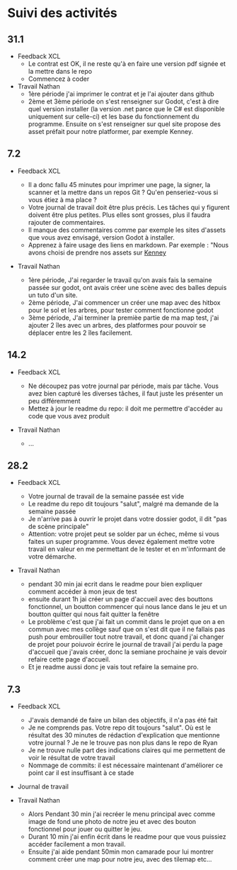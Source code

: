 # Suivi des activités

## 31.1

- Feedback XCL
    - Le contrat est OK, il ne reste qu'à en faire une version pdf signée et la mettre dans le repo
    - Commencez à coder
- Travail Nathan
    - 1ère période j'ai imprimer le contrat et je l'ai ajouter dans github
    - 2ème et 3ème période on s'est renseigner sur Godot, c'est à dire quel version installer (la version .net parce que le C# est disponible uniquement sur celle-ci) et les base du fonctionnement du programme.
Ensuite on s'est renseigner sur quel site propose des asset préfait pour notre platformer, par exemple Kenney.

## 7.2

- Feedback XCL
    - Il a donc fallu 45 minutes pour imprimer une page, la signer, la scanner et la mettre dans un repos Git ? Qu'en penseriez-vous si vous étiez à ma place ?
    - Votre journal de travail doit être plus précis. Les tâches qui y figurent doivent être plus petites. Plus elles sont grosses, plus il faudra rajouter de commentaires. 
    - Il manque des commentaires comme par exemple les sites d'assets que vous avez envisagé, version Godot à installer.
    - Apprenez à faire usage des liens en markdown. Par exemple : "Nous avons choisi de prendre nos assets sur [Kenney](https://www.kenney.nl/assets/tag:godot)

- Travail Nathan
    - 1ère période, J'ai regarder le travail qu'on avais fais la semaine passée sur godot, ont avais créer une scène avec des balles depuis un tuto d'un site.
    - 2ème période, J'ai commencer un créer une map avec des hitbox pour le sol et les arbres, pour tester comment fonctionne godot
    - 3ème période, J'ai terminer la premièe partie de ma map test, j'ai ajouter 2 îles avec un arbres, des platformes pour pouvoir se déplacer entre les 2 îles facilement.
 
## 14.2
- Feedback XCL
    - Ne découpez pas votre journal par période, mais par tâche. Vous avez bien capturé les diverses tâches, il faut juste les présenter un peu différemment
    - Mettez à jour le readme du repo: il doit me permettre d'accéder au code que vous avez produit
 
- Travail Nathan
    - ...

## 28.2

- Feedback XCL
    - Votre journal de travail de la semaine passée est vide
    - Le readme du repo dit toujours "salut", malgré ma demande de la semaine passée
    - Je n'arrive pas à ouvrir le projet dans votre dossier godot, il dit "pas de scène principale"
    - Attention: votre projet peut se solder par un échec, même si vous faites un super programme. Vous devez également mettre votre travail en valeur en me permettant de le tester et en m'informant de votre démarche.

- Travail Nathan
    - pendant 30 min jai ecrit dans le readme pour bien expliquer comment accéder à mon jeux de test
    - ensuite durant 1h jai créer un page d'accueil avec des bouttons fonctionnel, un boutton commencer qui nous lance dans le jeu et un boutton quitter qui nous fait quitter la fenêtre
    - Le problème c'est que j'ai fait un commit dans le projet que on a en commun avec mes collège sauf que on s'est dit que il ne fallais pas push pour embrouiller tout notre travail, et donc quand j'ai changer de projet pour poiuvoir écrire le journal de travail j'ai perdu la page d'accueil que j'avais créer, donc la semiane prochaine je vais devoir refaire cette page d'accueil.
    - Et je readme aussi donc je vais tout refaire la semaine pro.


## 7.3

- Feedback XCL
    - J'avais demandé de faire un bilan des objectifs, il n'a pas été fait
    - Je ne comprends pas. Votre repo dit toujours "salut". Où est le résultat des 30 minutes de rédaction d'explication que mentionne votre journal ? Je ne le trouve pas non plus dans le repo de Ryan
    - Je ne trouve nulle part des indications claires qui me permettent de voir le résultat de votre travail
    - Nommage de commits: il est nécessaire maintenant d'améliorer ce point car il est insuffisant à ce stade

- Journal de travail

- Travail Nathan
    - Alors Pendant 30 min j'ai recréer le menu principal avec comme image de fond une photo de notre jeu et avec des bouton fonctionnel pour jouer ou quitter le jeu.
    - Durant 10 min j'ai enfin écrit dans le readme pour que vous puissiez accéder facilement a mon travail.
    - Ensuite j'ai aide pendant 50min mon camarade pour lui montrer comment créer une map pour notre jeu, avec des tilemap etc...
